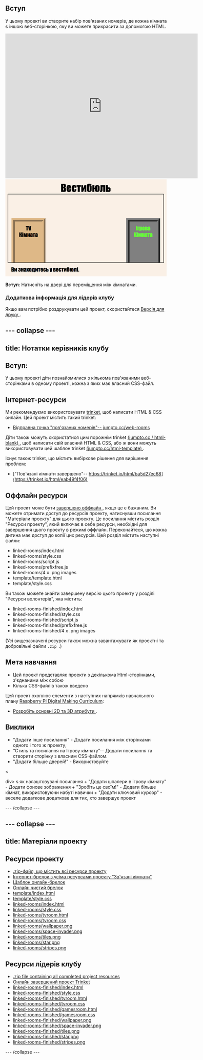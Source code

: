 ## Вступ

У цьому проекті ви створите набір пов'язаних номерів, де кожна кімната є іншою веб-сторінкою, яку ви можете прикрасити за допомогою HTML.

<div class="trinket">
  <iframe src="https://trinket.io/embed/html/eab49f4f06?outputOnly=true&start=result" width="600" height="450" frameborder="0" marginwidth="0" marginheight="0" allowfullscreen>
  </iframe>
  <img src="images/rooms-hall-finished.png">
</div>

**Вступ**: Натисніть на двері для переміщення між кімнатами.

### Додаткова інформація для лідерів клубу

Якщо вам потрібно роздрукувати цей проект, скористайтеся [ Версія для друку ](https://projects.raspberrypi.org/en/projects/linked-rooms/print).

## \--- collapse \---

## title: Нотатки керівників клубу

## Вступ:

У цьому проекті діти познайомилися з кількома пов'язаними веб-сторінками в одному проекті, кожна з яких має власний CSS-файл.

## Інтернет-ресурси

Ми рекомендуємо використовувати [ trinket](https://trinket.io/), щоб написати HTML & CSS онлайн. Цей проект містить такий trinket:

* [Відправна точка "пов'язаних номерів"-- jumpto.cc/web-rooms](https://trinket.io/html/f1486ddb24)

Діти також можуть скористатися цим порожнім trinket [ (jumpto.cc / html-blank) ](http://jumpto.cc/html-blank), щоб написати свій власний HTML & CSS, або ж вони можуть використовувати цей шаблон trinket [ (jumpto.cc/html-template) ](http://jumpto.cc/html-template).

Існує також trinket, що містить вибіркове рішення для вирішення проблем:

* ["Пов'язані кімнати завершено"-- https://trinket.io/html/ba5d27ec68](https://trinket.io/html/eab49f4f06)

## Оффлайн ресурси

Цей проект може бути [ завершено оффлайн ](https://www.codeclubprojects.org/en-GB/resources/webdev-working-offline/), якщо це є бажаним. Ви можете отримати доступ до ресурсів проекту, натиснувши посилання "Матеріали проекту" для цього проекту. Це посилання містить розділ "Ресурси проекту", який включає в себе ресурси, необхідні для завершення цього проекту в режимі оффлайн. Переконайтеся, що кожна дитина має доступ до копії цих ресурсів. Цей розділ містить наступні файли:

* linked-rooms/index.html
* linked-rooms/style.css
* linked-rooms/script.js
* linked-rooms/prefixfree.js
* linked-rooms/4 x .png images
* template/template.html
* template/style.css

Ви також можете знайти завершену версію цього проекту у розділі "Ресурси волонтерів", яка містить:

* linked-rooms-finished/index.html
* linked-rooms-finished/style.css
* linked-rooms-finished/script.js
* linked-rooms-finished/prefixfree.js
* linked-rooms-finished/4 x .png images

(Усі вищезазначені ресурси також можна завантажувати як проектні та добровільні файли `.zip `.)

## Мета навчання

* Цей проект представляє проекти з декількома Html-сторінками, з'єднаними між собою
* Кілька CSS-файлів також введено

Цей проект охоплює елементи з наступних напрямків навчального плану [Raspberry Pi Digital Making Curriculum](http://rpf.io/curriculum):

* [ Розробіть основні 2D та 3D атрибути ](https://www.raspberrypi.org/curriculum/design/creator).

## Виклики

* "Додати інше посилання" - Додати посилання між сторінками одного і того ж проекту;
* “Стиль та посилання на Ігрову кімнату”-- Додати посилання та створити сторінку з власним CSS-файлом. 
* "Додати більше дверей!" - Використовуйте 

<

div> s як налаштовувані посилання + "Додати шпалери в ігрову кімнату" - Додати фонове зображення + "Зробіть це своїм!" - Додати більше кімнат, використовуючи набуті навички + "Додати ключовий курсор" - веселе додаткове додаткове для тих, хто завершує проект

\--- /collapse \---

## \--- collapse \---

## title: Матеріали проекту

## Ресурси проекту

* [.zip-файл, що містить всі ресурси проекту](https://rpf.io/p/en/linked-rooms-go)
* [Інтернет-брелок з усіма ресурсами проекту "Зв'язані кімнати"](http://jumpto.cc/web-rooms)
* [Шаблон онлайн-брелок](http://jumpto.cc/trinket-template)
* [Онлайн чистий брелок](http://jumpto.cc/trinket-blank)
* [template/index.html](resources/template-index.html)
* [template/style.css](resources/template-style.css)
* [linked-rooms/index.html](resources/linked-rooms-index.html)
* [linked-rooms/style.css](resources/linked-rooms-style.css)
* [linked-rooms/tvroom.html](resources/linked-rooms-tvroom.html)
* [linked-rooms/tvroom.css](resources/linked-rooms-tvroom.css)
* [linked-rooms/wallpaper.png](resources/linked-rooms-wallpaper.png)
* [linked-rooms/space-invader.png](resources/linked-rooms-space-invader.png)
* [linked-rooms/tiles.png](resources/linked-rooms-tiles.png)
* [linked-rooms/star.png](resources/linked-rooms-star.png)
* [linked-rooms/stripes.png](resources/linked-rooms-stripes.png)

## Ресурси лідерів клубу

* [.zip file containing all completed project resources](https://rpf.io/p/en/linked-rooms-go)
* [Онлайн завершений проект Trinket](https://trinket.io/html/eab49f4f06)
* [linked-rooms-finished/index.html](resources/linked-rooms-finished-index.html)
* [linked-rooms-finished/style.css](resources/linked-rooms-finished-style.css)
* [linked-rooms-finished/tvroom.html](resources/linked-rooms-finished-tvroom.html)
* [linked-rooms-finished/tvroom.css](resources/linked-rooms-finished-tvroom.css)
* [linked-rooms-finished/gamesroom.html](resources/linked-rooms-finished-gamesroom.html)
* [linked-rooms-finished/gamesroom.css](resources/linked-rooms-finished-gamesroom.css)
* [linked-rooms-finished/wallpaper.png](resources/linked-rooms-finished-wallpaper.png)
* [linked-rooms-finished/space-invader.png](resources/linked-rooms-finished-space-invader.png)
* [linked-rooms-finished/tiles.png](resources/linked-rooms-finished-tiles.png)
* [linked-rooms-finished/star.png](resources/linked-rooms-finished-star.png)
* [linked-rooms-finished/stripes.png](resources/linked-rooms-finished-stripes.png)

\--- /collapse \---
